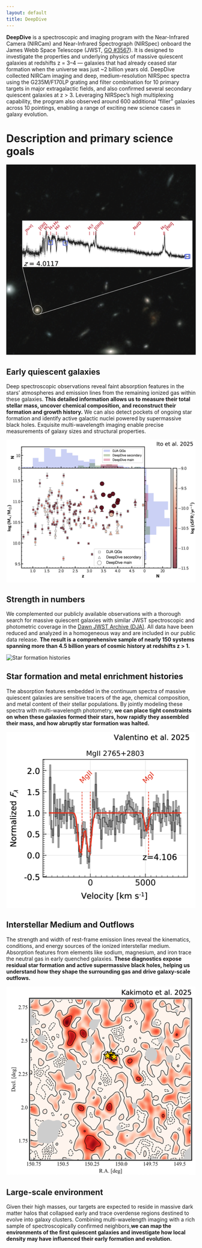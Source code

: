 ```yaml
---
layout: default
title: DeepDive
---
```


<!-- # DeepDive -->

**DeepDive** is a spectroscopic and imaging program with the Near-Infrared Camera (NIRCam) and Near-Infrared Spectrograph (NIRSpec) onboard the James Webb Space Telescope (JWST, [GO #3567](https://www.stsci.edu/jwst/science-execution/program-information?id=3567)). It is designed to investigate the properties and underlying physics of massive quiescent galaxies at redshifts z = 3–4 — galaxies that had already ceased star formation when the universe was just ~2 billion years old. DeepDive collected NIRCam imaging and deep, medium-resolution NIRSpec spectra using the G235M/F170LP grating and filter combination for 10 primary targets in major extragalactic fields, and also confirmed several secondary quiescent galaxies at z > 3. Leveraging NIRSpec’s high multiplexing capability, the program also observed around 600 additional “filler” galaxies across 10 pointings, enabling a range of exciting new science cases in galaxy evolution.

# Description and primary science goals

<div class="science-section">
  <div class="science-row">
    <img src="images/website_sxds_27434.png" alt="Quiescent Galaxies">
    <div>
      <h2>Early quiescent galaxies</h2>
      <p>Deep spectroscopic observations reveal faint absorption features in the stars’ atmospheres and emission lines from the remaining ionized gas within these galaxies. <b>This detailed information allows us to measure their total stellar mass, uncover chemical composition, and reconstruct their formation and growth history.</b> We can also detect pockets of ongoing star formation and identify active galactic nuclei powered by supermassive black holes. Exquisite multi-wavelength imaging enable precise measurements of galaxy sizes and structural properties.</p>
    </div>
  </div>


<div class="science-row reverse">
  <!-- <img src="images/statistics.jpg" alt="Strength in numbers"> -->
    <a href="https://ui.adsabs.harvard.edu/abs/2025arXiv250622642I/abstract" target="_blank" rel="noopener noreferrer">
      <img src="images/statistics.jpg" alt="Strength in numbers">
    </a>
    <div>
    <h2>Strength in numbers</h2>
    <p>We complemented our publicly available observations with a thorough search for massive quiescent galaxies with similar JWST spectroscopic and photometric coverage in the 
      <a href="https://dawn-cph.github.io/dja/index.html" target="_blank" rel="noopener noreferrer">Dawn JWST Archive (DJA)</a>. 
      All data have been reduced and analyzed in a homogeneous way and are included in our public data release. 
      <b>The result is a comprehensive sample of nearly 150 systems spanning more than 4.5 billion years of cosmic history at redshifts z > 1.</b>
    </p>
  </div>
</div>

  <div class="science-row">
    <img src="/images/sfhs.jpg" alt="Star formation histories">
    <div>
      <h2>Star formation and metal enrichment histories</h2>
      <p>The absorption features embedded in the continuum spectra of massive quiescent galaxies are sensitive tracers of the age, chemical composition, and metal content of their stellar populations. By jointly modeling these spectra with multi-wavelength photometry, <b>we can place tight constraints on when these galaxies formed their stars, how rapidly they assembled their mass, and how abruptly star formation was halted.</b></p>
    </div>
  </div>

 <div class="science-row reverse">
    <a href="https://ui.adsabs.harvard.edu/abs/2025arXiv250301990V/abstract" target="_blank" rel="noopener noreferrer">
        <img src="images/ism_outflows.png" alt="Interstellar medium and outflows">
    </a>
  <div>
    <h2>Interstellar Medium and Outflows</h2>
    <p>
    The strength and width of rest-frame emission lines reveal the kinematics, conditions, and energy sources of the ionized interstellar medium. Absorption features from elements like sodium, magnesium, and iron trace the neutral gas in early quenched galaxies. <b>These diagnostics expose residual star formation and active supermassive black holes, helping us understand how they shape the surrounding gas and drive galaxy-scale outflows.</b>
    </p>
  </div>
</div>

  <div class="science-row">
    <img src="images/environment.png" alt="Environment">
    <div>
      <h2>Large-scale environment</h2>
      <p>Given their high masses, our targets are expected to reside in massive dark matter halos that collapsed early and trace overdense regions destined to evolve into galaxy clusters. Combining multi-wavelength imaging with a rich sample of spectroscopically confirmed neighbors,<b>we can map the environments of the first quiescent galaxies and investigate how local density may have influenced their early formation and evolution.</b></p>
    </div>
  </div>

</div>
